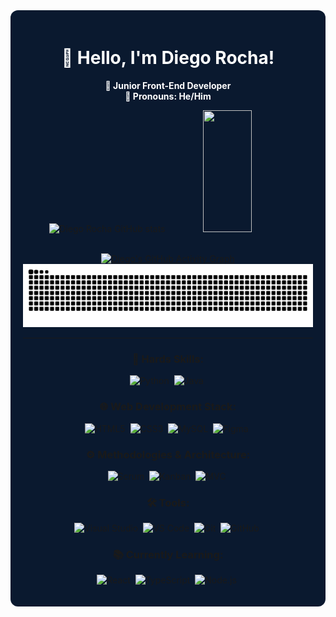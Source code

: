 <div align="center" style="background-color:#0a192f; padding: 20px; border-radius: 12px;">

<h1 align="center" style="color:#ffffff;">👋 Hello, I'm Diego Rocha!</h1>
<p align="center" style="color:#ffffff;">
  <strong>🚀 Junior Front-End Developer</strong><br/>
  <strong>🧔 Pronouns: He/Him</strong>
</p>

<div align="center">  
  <img width="49%" height="195px" src="https://github-readme-stats.vercel.app/api?username=diegorcserejo&show_icons=true&count_private=true&hide_border=true&include_all_commits=true&title_color=007bff&icon_color=007bff&text_color=c9d1d9&bg_color=0a192f" alt="Diego Rocha GitHub stats" /> 
  <img width="41%" height="195px" src="https://github-readme-stats.vercel.app/api/top-langs/?username=diegorcserejo&layout=compact&hide_border=true&include_all_commits=true&title_color=007bff&text_color=faf7fc&bg_color=0a192f" />
</div>

<br/>

[![Diego's GitHub Activity Graph](https://github-readme-activity-graph.vercel.app/graph?username=diegorcserejo&bg_color=0a192f&color=007bff&line=00bcd4&point=ffffff&area=true&hide_border=true)](https://github.com/ashutosh00710/github-readme-activity-graph)
![snake gif](https://github.com/diegorcserejo/diegorcserejo/blob/output/github-contribution-grid-snake.svg)

---

### 🧠 Hards Skills:
![Python](https://img.shields.io/badge/-Python-0a192f?style=for-the-badge&logo=python)&nbsp;
![Java](https://img.shields.io/badge/-Java-0a192f?style=for-the-badge&logo=java)&nbsp;

### 🌐 Web Development Stack:
![HTML5](https://img.shields.io/badge/-HTML5-0a192f?style=for-the-badge&logo=html5)&nbsp;
![CSS3](https://img.shields.io/badge/-CSS3-0a192f?style=for-the-badge&logo=css3)&nbsp;
![MySQL](https://img.shields.io/badge/-MySQL-0a192f?style=for-the-badge&logo=mysql)&nbsp;
![Figma](https://img.shields.io/badge/-Figma-0a192f?style=for-the-badge&logo=figma)&nbsp;

### ⚙️ Methodologies & Architecture:
![Scrum](https://img.shields.io/badge/-Scrum-0a192f?style=for-the-badge&logo=scrumalliance&logoColor=white)&nbsp;
![Kanban](https://img.shields.io/badge/-Kanban-0a192f?style=for-the-badge&logo=trello&logoColor=white)&nbsp;
![MVC](https://img.shields.io/badge/-MVC-0a192f?style=for-the-badge&logo=three.js&logoColor=white)&nbsp;

### 🛠️ Tools:
![Visual Studio](https://img.shields.io/badge/-Visual%20Studio-0a192f?style=for-the-badge&logo=visual-studio)&nbsp;
![VS Code](https://img.shields.io/badge/-VS%20Code-0a192f?style=for-the-badge&logo=visual-studio-code)&nbsp;
![Git](https://img.shields.io/badge/-Git-0a192f?style=for-the-badge&logo=git)&nbsp;
![GitHub](https://img.shields.io/badge/-GitHub-0a192f?style=for-the-badge&logo=github)&nbsp;

### 📚 Currently Learning:
![React](https://img.shields.io/badge/-React-0a192f?style=for-the-badge&logo=react)&nbsp;
![TypeScript](https://img.shields.io/badge/-TypeScript-0a192f?style=for-the-badge&logo=typescript)&nbsp;
![Node.js](https://img.shields.io/badge/-Node.js-0a192f?style=for-the-badge&logo=nodedotjs)&nbsp;

</div>
